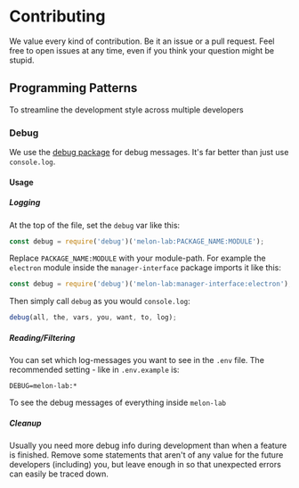 # Contributing

We value every kind of contribution. Be it an issue or a pull request. Feel free to open issues at any time, even if you think your question might be stupid.

## Programming Patterns

To streamline the development style across multiple developers

### Debug

We use the [debug package](https://www.npmjs.com/package/debug) for debug messages. It's far better than just use `console.log`.

#### Usage

##### Logging

At the top of the file, set the `debug` var like this:

```js
const debug = require('debug')('melon-lab:PACKAGE_NAME:MODULE');
```

Replace `PACKAGE_NAME:MODULE` with your module-path. For example the `electron` module inside the `manager-interface` package imports it like this:

```js
const debug = require('debug')('melon-lab:manager-interface:electron');
```

Then simply call `debug` as you would `console.log`:

```js
debug(all, the, vars, you, want, to, log);
```

##### Reading/Filtering

You can set which log-messages you want to see in the `.env` file. The recommended setting - like in `.env.example` is:

```env
DEBUG=melon-lab:*
```

To see the debug messages of everything inside `melon-lab`

##### Cleanup

Usually you need more debug info during development than when a feature is finished. Remove some statements that aren't of any value for the future developers (including) you, but leave enough in so that unexpected errors can easily be traced down.
